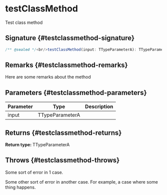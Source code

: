 # testClassMethod

Test class method

## Signature {#testclassmethod-signature}

```typescript
/** @sealed */<br/>testClassMethod(input: TTypeParameterA): TTypeParameterA;
```

## Remarks {#testclassmethod-remarks}

Here are some remarks about the method

## Parameters {#testclassmethod-parameters}


|  Parameter | Type | Description |
|  --- | --- | --- |
|  input | TTypeParameterA |  |

## Returns {#testclassmethod-returns}

<b>Return type: </b>TTypeParameterA

## Throws {#testclassmethod-throws}

Some sort of error in 1 case.

Some other sort of error in another case. For example, a case where some thing happens.

